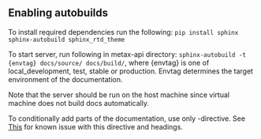 ## Enabling autobuilds

To install required dependencies run the following:
``pip install sphinx sphinx-autobuild sphinx_rtd_theme``

To start server, run following in metax-api directory:
``sphinx-autobuild -t {envtag} docs/source/ docs/build/``, where {envtag} is one of local_development, test, stable or production. Envtag determines the target environment of the documentation.

Note that the server should be run on the host machine since virtual machine does not build docs automatically.

To conditionally add parts of the documentation, use only -directive. See [This](https://github.com/sphinx-doc/sphinx/issues/1115) for known issue with this directive and headings.